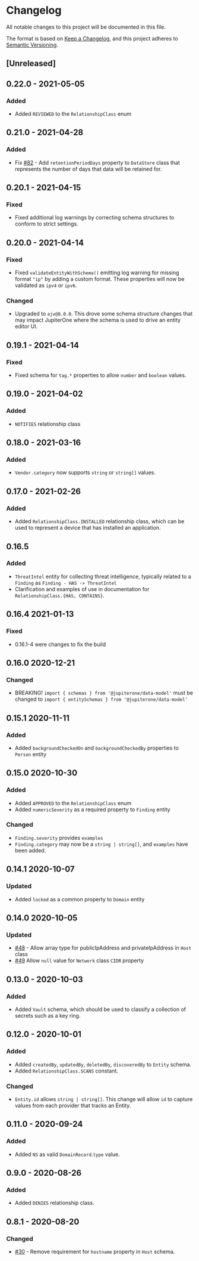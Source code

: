 # Changelog

All notable changes to this project will be documented in this file.

The format is based on [Keep a Changelog](https://keepachangelog.com/en/1.0.0/),
and this project adheres to
[Semantic Versioning](https://semver.org/spec/v2.0.0.html).

## [Unreleased]

## 0.22.0 - 2021-05-05

### Added

- Added `REVIEWED` to the `RelationshipClass` enum

## 0.21.0 - 2021-04-28

### Added

- Fix [#82](https://github.com/JupiterOne/data-model/issues/82) - Add
  `retentionPeriodDays` property to `DataStore` class that represents the number of
  days that data will be retained for.

## 0.20.1 - 2021-04-15

### Fixed

- Fixed additional log warnings by correcting schema structures to conform to
  strict settings.

## 0.20.0 - 2021-04-14

### Fixed

- Fixed `validateEntityWithSchema()` emitting log warning for missing format
  `"ip"` by adding a custom format. These properties will now be validated as
  `ipv4` or `ipv6`.

### Changed

- Upgraded to `ajv@8.0.0`. This drove some schema structure changes that may
  impact JupiterOne where the schema is used to drive an entity editor UI.

## 0.19.1 - 2021-04-14

### Fixed

- Fixed schema for `tag.*` properties to allow `number` and `boolean` values.

## 0.19.0 - 2021-04-02

### Added

- `NOTIFIES` relationship class

## 0.18.0 - 2021-03-16

### Added

- `Vendor.category` now supports `string` or `string[]` values.

## 0.17.0 - 2021-02-26

### Added

- Added `RelationshipClass.INSTALLED` relationship class, which can be used to
  represent a device that has installed an application.

## 0.16.5

### Added

- `ThreatIntel` entity for collecting threat intelligence, typically related to
  a `Finding` as `Finding - HAS -> ThreatIntel`
- Clarification and examples of use in documentation for
  `RelationshipClass.{HAS, CONTAINS}`.

## 0.16.4 2021-01-13

### Fixed

- 0.16.1-4 were changes to fix the build

## 0.16.0 2020-12-21

### Changed

- BREAKING! `import { schemas } from '@jupiterone/data-model'` must be changed
  to `import { entitySchemas } from '@jupiterone/data-model'`

## 0.15.1 2020-11-11

### Added

- Added `backgroundCheckedOn` and `backgroundCheckedBy` properties to `Person`
  entity

## 0.15.0 2020-10-30

### Added

- Added `APPROVED` to the `RelationshipClass` enum
- Added `numericSeverity` as a required property to `Finding` entity

### Changed

- `Finding.severity` provides `examples`
- `Finding.category` may now be a `string | string[]`, and `examples` have been
  added.

## 0.14.1 2020-10-07

### Updated

- Added `locked` as a common property to `Domain` entity

## 0.14.0 2020-10-05

### Updated

- [#48](https://github.com/JupiterOne/data-model/pull/48) - Allow array type for
  publicIpAddress and privateIpAddress in `Host` class
- [#49](https://github.com/JupiterOne/data-model/pull/49) Allow `null` value for
  `Network` class `CIDR` property

## 0.13.0 - 2020-10-03

### Added

- Added `Vault` schema, which should be used to classify a collection of secrets
  such as a key ring.

## 0.12.0 - 2020-10-01

### Added

- Added `createdBy`, `updatedBy`, `deletedBy`, `discoveredBy` to `Entity`
  schema.
- Added `RelationshipClass.SCANS` constant.

### Changed

- `Entity.id` allows `string | string[]`. This change will allow `id` to capture
  values from each provider that tracks an Entity.

## 0.11.0 - 2020-09-24

### Added

- Added `NS` as valid `DomainRecord`.`type` value.

## 0.9.0 - 2020-08-26

### Added

- Added `DENIES` relationship class.

## 0.8.1 - 2020-08-20

### Changed

- [#30](https://github.com/JupiterOne/data-model/issues/30) - Remove requirement
  for `hostname` property in `Host` schema.
